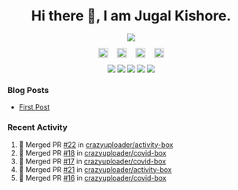 <h1 align="center">Hi there 👋, I am Jugal Kishore.</h1>
<!--<p align="center"><img src="https://komarev.com/ghpvc/?username=crazyuploader" /></p>-->
<p align="center"><img src="https://readme-stats.jugalkishore.me/api?username=crazyuploader&title_color=333&text_color=777" /></p>
<p align="center">
    <a href="https://dev.to/crazyuploader" target="blank"><img align="center" src="https://cdn.jsdelivr.net/npm/simple-icons@3.0.1/icons/dev-dot-to.svg" alt="Jugal Kishore" height="20" width="20" /></a>&emsp;
    <a href="https://twitter.com/crazyjugal" target="blank"><img align="center" src="https://cdn.jsdelivr.net/npm/simple-icons@3.0.1/icons/twitter.svg" alt="kingokings" height="20" width="20" /></a>&emsp;
    <a href="https://linkedin.com/in/crazyuploader" target="blank"><img align="center" src="https://cdn.jsdelivr.net/npm/simple-icons@3.0.1/icons/linkedin.svg" alt="Jugal Kishore" height="20" width="20" /></a>&emsp;
    <a href="https://facebook.com/profile.php?id=100051213879144" target="blank"><img align="center" src="https://cdn.jsdelivr.net/npm/simple-icons@3.0.1/icons/facebook.svg" alt="Jugal Kishore" height="20" width="20" /></a>
</p>
<p align="center">
    <img src="https://badges.pufler.dev/visits/crazyuploader/crazyuploader?style=flat-square&color=black&logo=github">
    <img src="https://badges.pufler.dev/years/crazyuploader?style=flat-square&color=black&logo=github">
    <img src="https://badges.pufler.dev/repos/crazyuploader?style=flat-square&color=black&logo=github">
    <img src="https://badges.pufler.dev/gists/crazyuploader?style=flat-square&color=black&logo=github">
    <img src="https://badges.pufler.dev/commits/monthly/crazyuploader?style=flat-square&color=black&logo=github">
</p>

### Blog Posts
<!-- BLOG-POST-LIST:START -->
- [First Post](https://jugalkishore.me/posts/first-post/)
<!-- BLOG-POST-LIST:END -->

### Recent Activity

<!--START_SECTION:activity-->
1. 🎉 Merged PR [#22](https://github.com/crazyuploader/activity-box/pull/22) in [crazyuploader/activity-box](https://github.com/crazyuploader/activity-box)
2. 🎉 Merged PR [#18](https://github.com/crazyuploader/covid-box/pull/18) in [crazyuploader/covid-box](https://github.com/crazyuploader/covid-box)
3. 🎉 Merged PR [#17](https://github.com/crazyuploader/covid-box/pull/17) in [crazyuploader/covid-box](https://github.com/crazyuploader/covid-box)
4. 🎉 Merged PR [#21](https://github.com/crazyuploader/activity-box/pull/21) in [crazyuploader/activity-box](https://github.com/crazyuploader/activity-box)
5. 🎉 Merged PR [#16](https://github.com/crazyuploader/covid-box/pull/16) in [crazyuploader/covid-box](https://github.com/crazyuploader/covid-box)
<!--END_SECTION:activity-->

<!--<p align="center"><img src="https://quotes-github-readme.vercel.app/api?type=horizontal" /></p>-->
